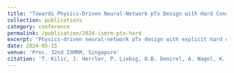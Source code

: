 ```yaml
---
title: "Towards Physics-Driven Neural-Network pTx Design with Hard Constraints"
collection: publications
category: conference
permalink: /publication/2024-ismrm-ptx-hard
excerpt: "Physics-driven neural-network pTx design with explicit hard constraints."
date: 2024-05-15
venue: 'Proc. 32nd ISMRM, Singapore'
citation: 'T. Kilic, J. Herrler, P. Liebig, O.B. Demirel, A. Nagel, K. Ugurbil, M. Akcakaya. "Towards Physics-Driven Neural-Network pTx Design with Hard Constraints." <i>Proc. 32nd ISMRM</i>, Singapore, May 2024.'
---
```

